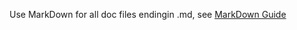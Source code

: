 Use MarkDown for all doc files endingin .md, see [MarkDown Guide](https://guides.github.com/features/mastering-markdown/)
